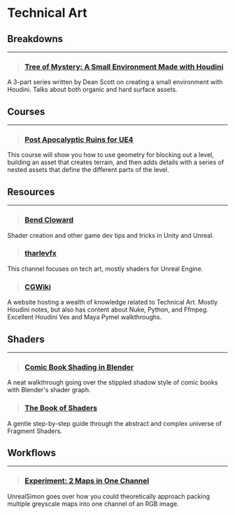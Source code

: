 # Technical Art

## Breakdowns
___

> ### [Tree of Mystery: A Small Environment Made with Houdini](https://www.artstation.com/dean_scott/blog)
A 3-part series written by Dean Scott on creating a small environment with Houdini. Talks about both organic and hard surface assets.
<!-- -->

## Courses
___

> ### [Post Apocalyptic Ruins for UE4](https://www.sidefx.com/tutorials/post-apocalyptic-ruins-for-ue4/?fbclid=IwAR27ebzgxGUnss2QwEZjLh9hFKLIHyrRklTEzQ5VEMX62tOCxLaYAwexFfo)
This course will show you how to use geometry for blocking out a level, building an asset that creates terrain, and then adds details with a series of nested assets that define the different parts of the level.
<!-- -->



## Resources
___

> ### [Bend Cloward](https://www.youtube.com/@BenCloward)
Shader creation and other game dev tips and tricks in Unity and Unreal.
<!-- -->


> ### [tharlevfx](https://www.youtube.com/@tharlevfx/videos)
This channel focuses on tech art, mostly shaders for Unreal Engine.
<!-- -->


> ### [CGWiki](https://tokeru.com/cgwiki/)
A website hosting a wealth of  knowledge related to Technical Art. Mostly Houdini notes, but also has content about Nuke, Python, and Ffmpeg. Excellent Houdini Vex and Maya Pymel walkthroughs.
<!-- -->


## Shaders
___

> ### [Comic Book Shading in Blender](https://www.youtube.com/watch?v=dRP1DqShceM)
A neat walkthrough going over the stippled shadow style of comic books with Blender's shader graph.
<!-- -->


> ### [The Book of Shaders](https://thebookofshaders.com/)
A gentle step-by-step guide through the abstract and complex universe of Fragment Shaders.
<!-- -->


## Workflows
___

> ### [Experiment: 2 Maps in One Channel](https://www.youtube.com/watch?v=2ZGhTZB_9ik)
UnrealSimon goes over how you could theoretically approach packing multiple greyscale maps into one channel of an RGB image.
<!-- -->

